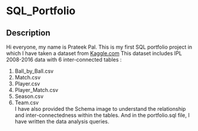 # SQL_Portfolio
## Description
Hi everyone, my name is Prateek Pal.
This is my first SQL portfolio project in which I have taken a dataset from [Kaggle.com](https://www.kaggle.com/datasets/harsha547/indian-premier-league-csv-dataset?select=Ball_by_Ball.csv) 
This dataset includes IPL 2008-2016 data with 6 inter-connected tables :
1. Ball_by_Ball.csv
2. Match.csv
3. Player.csv
4. Player_Match.csv
5. Season.csv
6. Team.csv \
I have also provided the Schema image to understand the relationship and inter-connectedness within the tables.
And in the portfolio.sql file, I have written the data analysis queries.
